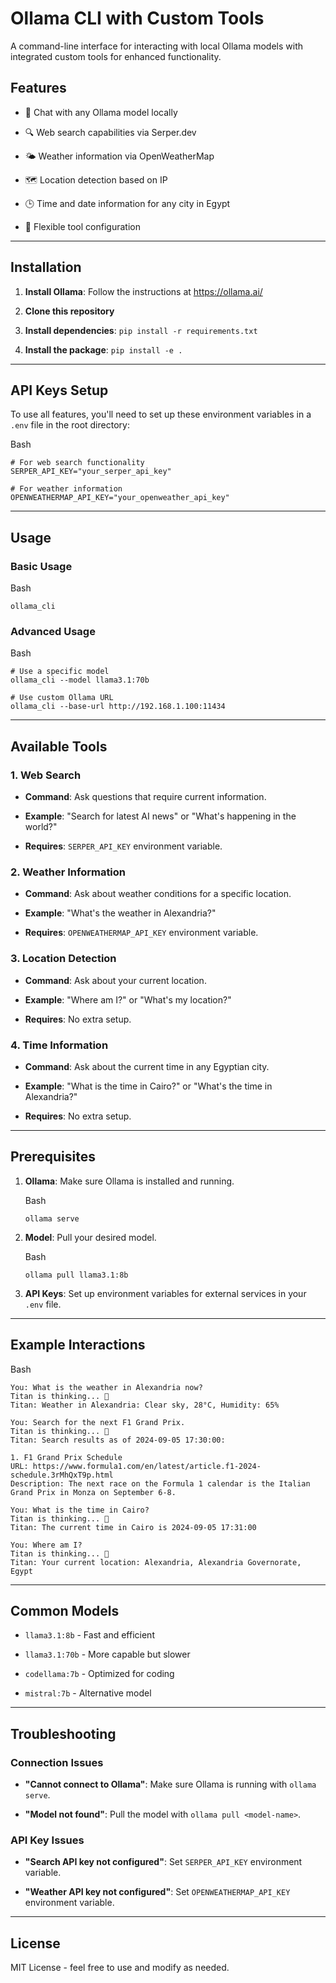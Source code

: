 Ollama CLI with Custom Tools
============================

A command-line interface for interacting with local Ollama models with integrated custom tools for enhanced functionality.

Features
--------

-   🤖  Chat with any Ollama model locally

-   🔍 Web search capabilities via Serper.dev

-   🌤️ Weather information via OpenWeatherMap

-   🗺️ Location detection based on IP

-   🕒 Time and date information for any city in Egypt

-   🔧 Flexible tool configuration

* * * * *

Installation
------------

1.  **Install Ollama**: Follow the instructions at <https://ollama.ai/>

2.  **Clone this repository**

3.  **Install dependencies**: `pip install -r requirements.txt`

4.  **Install the package**: `pip install -e .`

* * * * *

API Keys Setup
--------------

To use all features, you'll need to set up these environment variables in a `.env` file in the root directory:

Bash

```
# For web search functionality
SERPER_API_KEY="your_serper_api_key"

# For weather information
OPENWEATHERMAP_API_KEY="your_openweather_api_key"

```

* * * * *

Usage
-----

### Basic Usage

Bash

```
ollama_cli

```

### Advanced Usage

Bash

```
# Use a specific model
ollama_cli --model llama3.1:70b

# Use custom Ollama URL
ollama_cli --base-url http://192.168.1.100:11434

```

* * * * *

Available Tools
---------------

### 1\. Web Search

-   **Command**: Ask questions that require current information.

-   **Example**: "Search for latest AI news" or "What's happening in the world?"

-   **Requires**: `SERPER_API_KEY` environment variable.

### 2\. Weather Information

-   **Command**: Ask about weather conditions for a specific location.

-   **Example**: "What's the weather in Alexandria?"

-   **Requires**: `OPENWEATHERMAP_API_KEY` environment variable.

### 3\. Location Detection

-   **Command**: Ask about your current location.

-   **Example**: "Where am I?" or "What's my location?"

-   **Requires**: No extra setup.

### 4\. Time Information

-   **Command**: Ask about the current time in any Egyptian city.

-   **Example**: "What is the time in Cairo?" or "What's the time in Alexandria?"

-   **Requires**: No extra setup.

* * * * *

Prerequisites
-------------

1.  **Ollama**: Make sure Ollama is installed and running.

    Bash

    ```
    ollama serve

    ```

2.  **Model**: Pull your desired model.

    Bash

    ```
    ollama pull llama3.1:8b

    ```

3.  **API Keys**: Set up environment variables for external services in your `.env` file.

* * * * *

Example Interactions
--------------------

Bash

```
You: What is the weather in Alexandria now?
Titan is thinking... 🧠
Titan: Weather in Alexandria: Clear sky, 28°C, Humidity: 65%

You: Search for the next F1 Grand Prix.
Titan is thinking... 🧠
Titan: Search results as of 2024-09-05 17:30:00:

1. F1 Grand Prix Schedule
URL: https://www.formula1.com/en/latest/article.f1-2024-schedule.3rMhQxT9p.html
Description: The next race on the Formula 1 calendar is the Italian Grand Prix in Monza on September 6-8.

You: What is the time in Cairo?
Titan is thinking... 🧠
Titan: The current time in Cairo is 2024-09-05 17:31:00

You: Where am I?
Titan is thinking... 🧠
Titan: Your current location: Alexandria, Alexandria Governorate, Egypt

```

* * * * *

Common Models
-------------

-   `llama3.1:8b` - Fast and efficient

-   `llama3.1:70b` - More capable but slower

-   `codellama:7b` - Optimized for coding

-   `mistral:7b` - Alternative model

* * * * *

Troubleshooting
---------------

### Connection Issues

-   **"Cannot connect to Ollama"**: Make sure Ollama is running with `ollama serve`.

-   **"Model not found"**: Pull the model with `ollama pull <model-name>`.

### API Key Issues

-   **"Search API key not configured"**: Set `SERPER_API_KEY` environment variable.

-   **"Weather API key not configured"**: Set `OPENWEATHERMAP_API_KEY` environment variable.

* * * * *

License
-------

MIT License - feel free to use and modify as needed.